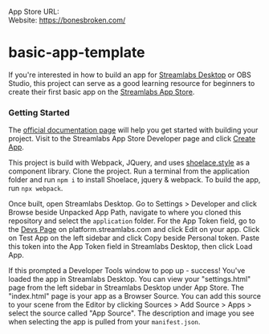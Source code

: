 App Store URL:  
Website: https://bonesbroken.com/  

# basic-app-template
If you're interested in how to build an app for [Streamlabs Desktop](https://streamlabs.com/streamlabs-live-streaming-software) or OBS Studio, this project can serve as a good learning resource for beginners to create their first basic app on the [Streamlabs App Store](https://streamlabs.com/library/app-store).

### Getting Started
The [official documentation page](https://slobs-platform.readme.io/docs/getting-started) will help you get started with building your project. Visit to the Streamlabs App Store Developer page and click [Create App](https://platform.streamlabs.com/). 



This project is build with Webpack, JQuery, and uses [shoelace.style](https://shoelace.style/) as a component library. Clone the project. Run a terminal from the application folder and run `npm i` to install Shoelace, jquery & webpack. To build the app, run `npx webpack`.

Once built, open Streamlabs Desktop. Go to Settings > Developer and click Browse beside Unpacked App Path, navigate to where you cloned this repository and select the `application` folder. For the App Token field, go to the [Devs Page](https://platform.streamlabs.com/developer/apps) on platform.streamlabs.com and click Edit on your app. Click on Test App on the left sidebar and click Copy beside Personal token. Paste this token into the App Token field in Streamlabs Desktop, then click Load App.

If this prompted a Developer Tools window to pop up - success! You've loaded the app in Streamlabs Desktop. You can view your "settings.html" page from the left sidebar in Streamlabs Desktop under App Store. The "index.html" page is your app as a Browser Source. You can add this source to your scene from the Editor by clicking Sources > Add Source > Apps > select the source called "App Source". The description and image you see when selecting the app is pulled from your `manifest.json`.